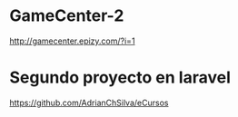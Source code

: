 # GameCenter-2
http://gamecenter.epizy.com/?i=1

# Segundo proyecto en laravel
https://github.com/AdrianChSilva/eCursos
